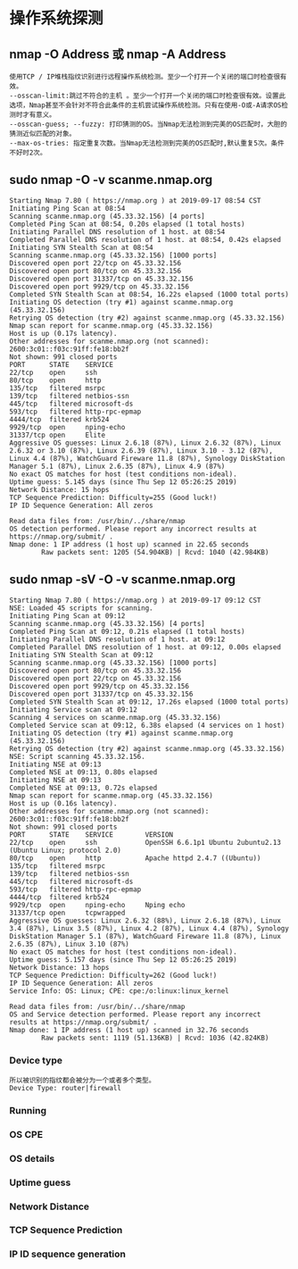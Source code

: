 # 操作系统探测

## nmap -O Address 或 nmap -A Address 

    使用TCP / IP堆栈指纹识别进行远程操作系统检测。至少一个打开一个关闭的端口时检查很有效。
    --osscan-limit:跳过不符合的主机 。至少一个打开一个关闭的端口时检查很有效。设置此选项，Nmap甚至不会针对不符合此条件的主机尝试操作系统检测。只有在使用-O或-A请求OS检测时才有意义。
    --osscan-guess; --fuzzy: 打印猜测的OS。当Nmap无法检测到完美的OS匹配时，大胆的猜测近似匹配的对象。
    --max-os-tries: 指定重复次数。当Nmap无法检测到完美的OS匹配时,默认重复5次。条件不好时2次。


## sudo nmap -O -v scanme.nmap.org
 
    Starting Nmap 7.80 ( https://nmap.org ) at 2019-09-17 08:54 CST
    Initiating Ping Scan at 08:54
    Scanning scanme.nmap.org (45.33.32.156) [4 ports]
    Completed Ping Scan at 08:54, 0.20s elapsed (1 total hosts)
    Initiating Parallel DNS resolution of 1 host. at 08:54
    Completed Parallel DNS resolution of 1 host. at 08:54, 0.42s elapsed
    Initiating SYN Stealth Scan at 08:54
    Scanning scanme.nmap.org (45.33.32.156) [1000 ports]
    Discovered open port 22/tcp on 45.33.32.156
    Discovered open port 80/tcp on 45.33.32.156
    Discovered open port 31337/tcp on 45.33.32.156
    Discovered open port 9929/tcp on 45.33.32.156
    Completed SYN Stealth Scan at 08:54, 16.22s elapsed (1000 total ports)
    Initiating OS detection (try #1) against scanme.nmap.org (45.33.32.156)
    Retrying OS detection (try #2) against scanme.nmap.org (45.33.32.156)
    Nmap scan report for scanme.nmap.org (45.33.32.156)
    Host is up (0.17s latency).
    Other addresses for scanme.nmap.org (not scanned): 2600:3c01::f03c:91ff:fe18:bb2f
    Not shown: 991 closed ports
    PORT      STATE    SERVICE
    22/tcp    open     ssh
    80/tcp    open     http
    135/tcp   filtered msrpc
    139/tcp   filtered netbios-ssn
    445/tcp   filtered microsoft-ds
    593/tcp   filtered http-rpc-epmap
    4444/tcp  filtered krb524
    9929/tcp  open     nping-echo
    31337/tcp open     Elite
    Aggressive OS guesses: Linux 2.6.18 (87%), Linux 2.6.32 (87%), Linux 2.6.32 or 3.10 (87%), Linux 2.6.39 (87%), Linux 3.10 - 3.12 (87%), Linux 4.4 (87%), WatchGuard Fireware 11.8 (87%), Synology DiskStation Manager 5.1 (87%), Linux 2.6.35 (87%), Linux 4.9 (87%)
    No exact OS matches for host (test conditions non-ideal).
    Uptime guess: 5.145 days (since Thu Sep 12 05:26:25 2019)
    Network Distance: 15 hops
    TCP Sequence Prediction: Difficulty=255 (Good luck!)
    IP ID Sequence Generation: All zeros

    Read data files from: /usr/bin/../share/nmap
    OS detection performed. Please report any incorrect results at https://nmap.org/submit/ .
    Nmap done: 1 IP address (1 host up) scanned in 22.65 seconds
            Raw packets sent: 1205 (54.904KB) | Rcvd: 1040 (42.984KB)


## sudo nmap -sV -O -v scanme.nmap.org
    Starting Nmap 7.80 ( https://nmap.org ) at 2019-09-17 09:12 CST
    NSE: Loaded 45 scripts for scanning.
    Initiating Ping Scan at 09:12
    Scanning scanme.nmap.org (45.33.32.156) [4 ports]
    Completed Ping Scan at 09:12, 0.21s elapsed (1 total hosts)
    Initiating Parallel DNS resolution of 1 host. at 09:12
    Completed Parallel DNS resolution of 1 host. at 09:12, 0.00s elapsed
    Initiating SYN Stealth Scan at 09:12
    Scanning scanme.nmap.org (45.33.32.156) [1000 ports]
    Discovered open port 80/tcp on 45.33.32.156
    Discovered open port 22/tcp on 45.33.32.156
    Discovered open port 9929/tcp on 45.33.32.156
    Discovered open port 31337/tcp on 45.33.32.156
    Completed SYN Stealth Scan at 09:12, 17.26s elapsed (1000 total ports)
    Initiating Service scan at 09:12
    Scanning 4 services on scanme.nmap.org (45.33.32.156)
    Completed Service scan at 09:12, 6.38s elapsed (4 services on 1 host)
    Initiating OS detection (try #1) against scanme.nmap.org (45.33.32.156)
    Retrying OS detection (try #2) against scanme.nmap.org (45.33.32.156)
    NSE: Script scanning 45.33.32.156.
    Initiating NSE at 09:13
    Completed NSE at 09:13, 0.80s elapsed
    Initiating NSE at 09:13
    Completed NSE at 09:13, 0.72s elapsed
    Nmap scan report for scanme.nmap.org (45.33.32.156)
    Host is up (0.16s latency).
    Other addresses for scanme.nmap.org (not scanned): 2600:3c01::f03c:91ff:fe18:bb2f
    Not shown: 991 closed ports
    PORT      STATE    SERVICE        VERSION
    22/tcp    open     ssh            OpenSSH 6.6.1p1 Ubuntu 2ubuntu2.13 (Ubuntu Linux; protocol 2.0)
    80/tcp    open     http           Apache httpd 2.4.7 ((Ubuntu))
    135/tcp   filtered msrpc
    139/tcp   filtered netbios-ssn
    445/tcp   filtered microsoft-ds
    593/tcp   filtered http-rpc-epmap
    4444/tcp  filtered krb524
    9929/tcp  open     nping-echo     Nping echo
    31337/tcp open     tcpwrapped
    Aggressive OS guesses: Linux 2.6.32 (88%), Linux 2.6.18 (87%), Linux 3.4 (87%), Linux 3.5 (87%), Linux 4.2 (87%), Linux 4.4 (87%), Synology DiskStation Manager 5.1 (87%), WatchGuard Fireware 11.8 (87%), Linux 2.6.35 (87%), Linux 3.10 (87%)
    No exact OS matches for host (test conditions non-ideal).
    Uptime guess: 5.157 days (since Thu Sep 12 05:26:25 2019)
    Network Distance: 13 hops
    TCP Sequence Prediction: Difficulty=262 (Good luck!)
    IP ID Sequence Generation: All zeros
    Service Info: OS: Linux; CPE: cpe:/o:linux:linux_kernel

    Read data files from: /usr/bin/../share/nmap
    OS and Service detection performed. Please report any incorrect results at https://nmap.org/submit/ .
    Nmap done: 1 IP address (1 host up) scanned in 32.76 seconds
            Raw packets sent: 1119 (51.136KB) | Rcvd: 1036 (42.824KB)


### Device type
    所以被识别的指纹都会被分为一个或者多个类型。
    Device Type: router|firewall

### Running

### OS CPE  

### OS details

### Uptime guess

### Network Distance

### TCP Sequence Prediction

### IP ID sequence generation




